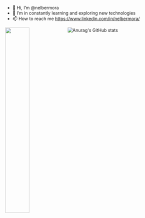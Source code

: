 - 👋 Hi, I’m @nelbermora
- 👀 I’m in constantly learning and exploring new technologies
- 📫 How to reach me https://www.linkedin.com/in/nelbermora/


![Anurag's GitHub stats](https://github-readme-stats.vercel.app/api?username=nelbermora&show_icons=true&count_private=true)
<img align="left" width="39%" src="https://github-readme-stats.vercel.app/api/top-langs/?username=nelbermora&layout=compact" />

<!---
nelbermora/nelbermora is a ✨ special ✨ repository because its `README.md` (this file) appears on your GitHub profile.
You can click the Preview link to take a look at your changes.
--->
